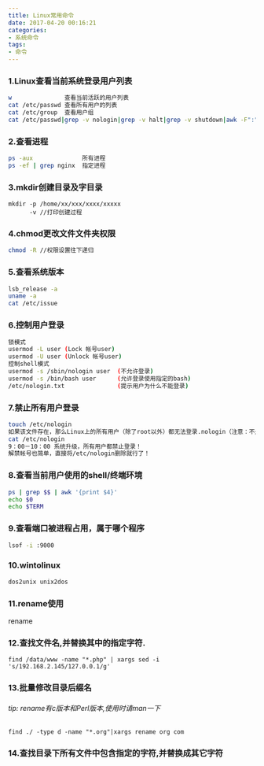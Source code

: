 ```yaml
---
title: Linux常用命令
date: 2017-04-20 00:16:21
categories:
- 系统命令
tags:
- 命令
---
```

<!-- more -->
### 1.Linux查看当前系统登录用户列表

```bash
w               查看当前活跃的用户列表
cat /etc/passwd 查看所有用户的列表
cat /etc/group  查看用户组
cat /etc/passwd|grep -v nologin|grep -v halt|grep -v shutdown|awk -F":" '{ print $1"|"$3"|"$4 }'|more
```

### 2.查看进程

```bash
ps -aux              所有进程
ps -ef | grep nginx  指定进程
```

### 3.mkdir创建目录及字目录
    mkdir -p /home/xx/xxx/xxxx/xxxxx
          -v //打印创建过程
### 4.chmod更改文件文件夹权限
```bash
chmod -R //权限设置往下递归
```

### 5.查看系统版本
```bash
lsb_release -a
uname -a
cat /etc/issue
```

### 6.控制用户登录

```bash
锁模式
usermod -L user (Lock 帐号user)
usermod -U user (Unlock 帐号user)
控制shell模式
usermod -s /sbin/nologin user  (不允许登录)
usermod -s /bin/bash user      (允许登录使用指定的bash)
/etc/nologin.txt               (提示用户为什么不能登录)
```

### 7.禁止所有用户登录

```bash
touch /etc/nologin
如果该文件存在，那么Linux上的所有用户（除了root以外）都无法登录.nologin（注意：不是nologin）可以写点东西，告诉用户为何无法登录.
cat /etc/nologin
9：00－10：00 系统升级，所有用户都禁止登录！
解禁帐号也简单，直接将/etc/nologin删除就行了！
```

### 8.查看当前用户使用的shell/终端环境

```bash
ps | grep $$ | awk '{print $4}'
echo $0
echo $TERM
```

### 9.查看端口被进程占用，属于哪个程序
```bash
lsof -i :9000
```

### 10.wintolinux
```bash
dos2unix unix2dos
```

### 11.rename使用
rename

### 12.查找文件名,并替换其中的指定字符.

```shell
find /data/www -name "*.php" | xargs sed -i 's/192.168.2.145/127.0.0.1/g' 
```

### 13.批量修改目录后缀名

###### tip: rename有c版本和Perl版本,使用时请man一下

```shell
find ./ -type d -name "*.org"|xargs rename org com
```

### 14.查找目录下所有文件中包含指定的字符,并替换成其它字符

```shell

```

